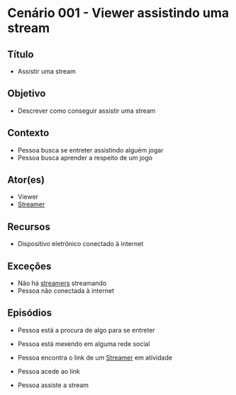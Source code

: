 # Cenário 001 - Viewer assistindo uma stream

## Título 
* Assistir uma stream

## Objetivo
* Descrever como conseguir assistir uma stream

## Contexto
* Pessoa busca se entreter assistindo alguém jogar
* Pessoa busca aprender a respeito de um jogo

## Ator(es)
* Viewer
* [Streamer](https://github.com/gabrielziegler3/Requisitos-2018-1/wiki/Cenário-001)

## Recursos
* Dispositivo eletrônico conectado à internet

## Exceções
* Não há [streamers](https://github.com/gabrielziegler3/Requisitos-2018-1/wiki/Cenário-001) streamando
* Pessoa não conectada à internet

## Episódios
* Pessoa está a procura de algo para se entreter

* Pessoa está mexendo em alguma rede social

* Pessoa encontra o link de um [Streamer](https://github.com/gabrielziegler3/Requisitos-2018-1/wiki/Cenário-001) em atividade

* Pessoa acede ao link

* Pessoa assiste a stream


